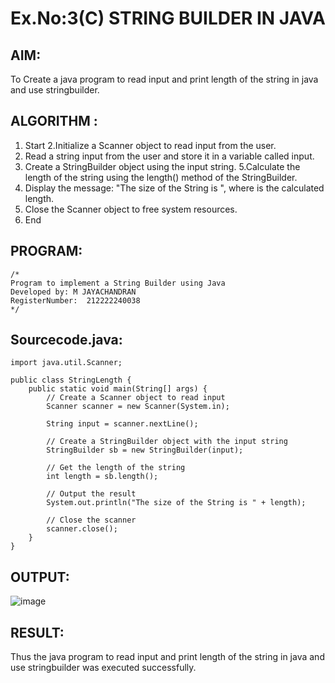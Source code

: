 # Ex.No:3(C)    STRING BUILDER IN JAVA

## AIM:
To Create a java program to read input and print length of the string in java and use stringbuilder.

## ALGORITHM :
1. Start
2.Initialize a Scanner object to read input from the user.
3.	Read a string input from the user and store it in a variable called input.
4.	Create a StringBuilder object using the input string.
5.Calculate the length of the string using the length() method of the StringBuilder.
6.	Display the message: "The size of the String is ", where is the calculated length.
7. Close the Scanner object to free system resources.
8. End





## PROGRAM:
 ```
/*
Program to implement a String Builder using Java
Developed by: M JAYACHANDRAN
RegisterNumber:  212222240038
*/
```

## Sourcecode.java:

```
import java.util.Scanner;

public class StringLength {
    public static void main(String[] args) {
        // Create a Scanner object to read input
        Scanner scanner = new Scanner(System.in);

        String input = scanner.nextLine();

        // Create a StringBuilder object with the input string
        StringBuilder sb = new StringBuilder(input);

        // Get the length of the string
        int length = sb.length();

        // Output the result
        System.out.println("The size of the String is " + length);

        // Close the scanner
        scanner.close();
    }
}
```






## OUTPUT:
![image](https://github.com/user-attachments/assets/7f3c9eda-093a-45f0-abc8-9061360030c2)



## RESULT:
Thus the java program to read input and print length of the string in java and use stringbuilder was executed successfully.



